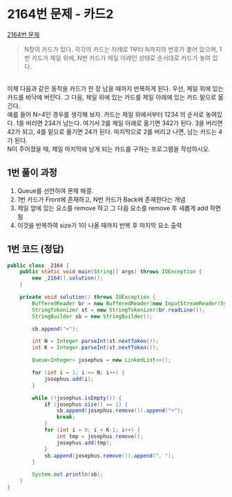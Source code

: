 # 2164번 문제 - 카드2
[2164번 문제]:https://www.acmicpc.net/problem/2164
[2164번 문제]
>N장의 카드가 있다. 각각의 카드는 차례로 1부터 N까지의 번호가 붙어 있으며, 1번 카드가 제일 위에, N번 카드가 제일 아래인 상태로 순서대로 카드가 놓여 있다.
<br>
이제 다음과 같은 동작을 카드가 한 장 남을 때까지 반복하게 된다. 우선, 제일 위에 있는 카드를 바닥에 버린다. 그 다음, 제일 위에 있는 카드를 제일 아래에 있는 카드 밑으로 옮긴다.
<br>
예를 들어 N=4인 경우를 생각해 보자. 카드는 제일 위에서부터 1234 의 순서로 놓여있다. 1을 버리면 234가 남는다. 여기서 2를 제일 아래로 옮기면 342가 된다. 3을 버리면 42가 되고, 4를 밑으로 옮기면 24가 된다. 마지막으로 2를 버리고 나면, 남는 카드는 4가 된다.
<br>
N이 주어졌을 때, 제일 마지막에 남게 되는 카드를 구하는 프로그램을 작성하시오.


## 1번 풀이 과정
1. Queue를 선언하여 문제 해결.
2. 1번 카드가 Front에 존재하고, N번 카드가 Back에 존재한다는 개념
3. 제일 앞에 있는 요소를 remove 하고 그 다음 요소를 remove 후 새롭게 add 하면 됨
4. 이것을 반복하여 size가 1이 나올 때까지 반복 후 마지막 요소 출력

## 1번 코드 (정답)
```java
public class _2164 {
    public static void main(String[] args) throws IOException {
        new _2164().solution();
    }

    private void solution() throws IOException {
        BufferedReader br = new BufferedReader(new InputStreamReader(System.in));
        StringTokenizer st = new StringTokenizer(br.readLine());
        StringBuilder sb = new StringBuilder();

        sb.append("<");

        int N = Integer.parseInt(st.nextToken());
        int K = Integer.parseInt(st.nextToken());

        Queue<Integer> josephus = new LinkedList<>();

        for (int i = 1; i <= N; i++) {
            josephus.add(i);
        }

        while (!josephus.isEmpty()) {
            if (josephus.size() == 1) {
                sb.append(josephus.remove()).append(">");
                break;
            }
            for (int i = 0; i < K-1; i++) {
                int tmp = josephus.remove();
                josephus.add(tmp);
            }
            sb.append(josephus.remove()).append(", ");
        }

        System.out.println(sb);
    }
}
```

<!-- ## 결론 -->
<!-- * 다양한 자료구조 구현을 통해 이해도를 높일 수 있다. -->